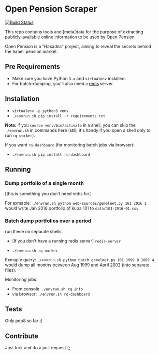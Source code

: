 # Open Pension Scraper

[![Build Status][travis-image]][travis-url]

This repo contains tools and [meta]data for the purpose of extracting publicly-available
online information to be used by Open Pension.

Open Pension is a "Hasadna" project, aiming to reveal the secrets behind the Israeli pension market.

## Pre Requirements

* Make sure you have Python `3.x` and `virtualenv` installed.
* For batch-dumping, you'll also need a [redis](http://redis.io/) server.

## Installation

* `virtualenv -p python3 venv`
* `./envrun.sh pip install -r requirements.txt`

**Note:** if you `source venv/bin/activate` in a shell,
you can skip the `./envrun.sh` in commands here
(still, it's handy if you open a shell only to run `rq worker`).

If you want `rq-dashboard` (for monitoring batch jobs via browser):

* `./envrun.sh pip install rq-dashboard`

## Running

### Dump portfolio of a single month

[this is something you don't need redis for]

For exmaple: `./envrun.sh python web-sources/gemelnet.py 101 2016 1`
would write Jan 2016 portfolio of kupa 101 to `data/101-2016-01.csv`.

### Batch dump portfolios over a period

run these on separate shells:

* [If you don't have a running redis server] `redis-server`

* `./envrun.sh rq worker`

Exmaple query: `./envrun.sh python batch_gemelnet.py 101 1999 8 2002 4`
would dump all months between Aug 1999 and April 2002 (into separate files).

Monitoring jobs:

* From console: `./envrun.sh rq info`
* via browser: `./envrun.sh rq-dashboard`

## Tests

Only pep8 so far ;)

## Contribute

Just fork and do a pull request (;

[travis-image]: https://api.travis-ci.org/hasadna/open-pension-net-scraper.svg?branch=master
[travis-url]: https://travis-ci.org/hasadna/open-pension-net-scraper
